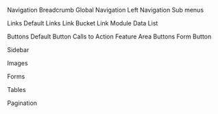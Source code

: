 
Navigation
	Breadcrumb
	Global Navigation
	Left Navigation
	Sub menus
	
Links
	Default Links
	Link Bucket
	Link Module
	Data List

Buttons
	Default Button
	Calls to Action
	Feature Area Buttons
	Form Button
	
Sidebar

Images

Forms

Tables

Pagination